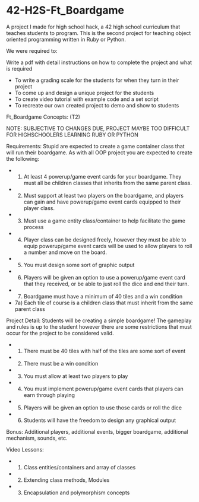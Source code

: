 # 42-H2S-Ft_Boardgame
A project I made for high school hack, a 42 high school curriculum that teaches students to program. This is the second project for teaching object oriented programming written in Ruby or Python.

We were required to:

Write a pdf with detail instructions on how to complete the project and what is required
- To write a grading scale for the students for when they turn in their project
- To come up and design a unique project for the students
- To create video tutorial with example code and a set script
- To recreate our own created project to demo and show to students

Ft_Boardgame Concepts: (T2)

NOTE: SUBJECTIVE TO CHANGES DUE, PROJECT MAYBE TOO DIFFICULT FOR HIGHSCHOOLERS LEARNING RUBY OR PYTHON

Requirements:
Stupid are expected to create a game container class that will 
run their boardgame. As with all OOP project you are expected to
create the following:
- 1) At least 4 powerup/game event cards for your boardgame. They must
all be children classes that inherits from the same parent class.
- 2) Must support at least two players on the boardgame, and players
can gain and have powerup/game event cards equipped to their player class.
- 3) Must use a game entity class/container to help facilitate the game process
- 4) Player class can be designed freely, however they must be able to 
equip powerup/game event cards
will be used to allow players to roll a number and move on the board.
- 5) You must design some sort of graphic output
- 6) Players will be given an option to use a powerup/game event card that they
received, or be able to just roll the dice and end their turn.
- 7) Boardgame must have a minimum of 40 tiles and a win condition
- 7a) Each tile of course is a children class that must inherit from the same parent class


Project Detail:
Students will be creating a simple boardgame! The gameplay and rules is up 
to the student however there are some restrictions that must occur for the project
to be considered valid.
- 1) There must be 40 tiles with half of the tiles are some sort of event
- 2) There must be a win condition
- 3) You must allow at least two players to play
- 4) You must implement powerup/game event cards that players can earn through playing
- 5) Players will be given an option to use those cards or roll the dice
- 6) Students will have the freedom to design any graphical output

Bonus:
Additional players, additional events, bigger boardgame, additional mechanism, sounds, etc.

Video Lessons:
- 1) Class entities/containers and array of classes
- 2) Extending class methods, Modules
- 3) Encapsulation and polymorphism concepts
